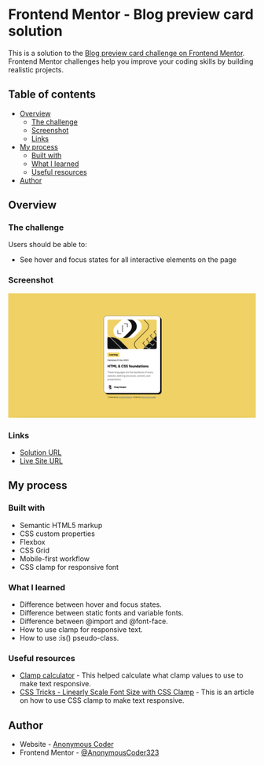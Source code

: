# Frontend Mentor - Blog preview card solution

This is a solution to the [Blog preview card challenge on Frontend Mentor](https://www.frontendmentor.io/challenges/blog-preview-card-ckPaj01IcS). Frontend Mentor challenges help you improve your coding skills by building realistic projects. 

## Table of contents

- [Overview](#overview)
  - [The challenge](#the-challenge)
  - [Screenshot](#screenshot)
  - [Links](#links)
- [My process](#my-process)
  - [Built with](#built-with)
  - [What I learned](#what-i-learned)
  - [Useful resources](#useful-resources)
- [Author](#author)

## Overview

### The challenge

Users should be able to:

- See hover and focus states for all interactive elements on the page

### Screenshot

![](./screenshot.png)

### Links

- [Solution URL](https://your-solution-url.com)
- [Live Site URL](https://anonymouscoder323.github.io/blog-preview-card-main/)

## My process

### Built with

- Semantic HTML5 markup
- CSS custom properties
- Flexbox
- CSS Grid
- Mobile-first workflow
- CSS clamp for responsive font

### What I learned

- Difference between hover and focus states.
- Difference between static fonts and variable fonts.
- Difference between @import and @font-face.
- How to use clamp for responsive text.
- How to use :is() pseudo-class.

### Useful resources

- [Clamp calculator](https://fluid.style/type?min=2.25&max=4.5&min-bp=20&max-bp=77.5&unit=%22rem%22) - This helped calculate what clamp values to use to make text responsive.
- [CSS Tricks - Linearly Scale Font Size with CSS Clamp](https://css-tricks.com/linearly-scale-font-size-with-css-clamp-based-on-the-viewport/) - This is an article on how to use CSS clamp to make text responsive.

## Author

- Website - [Anonymous Coder](https://www.anonymouscoder.com)
- Frontend Mentor - [@AnonymousCoder323](https://www.frontendmentor.io/profile/AnonymousCoder323)